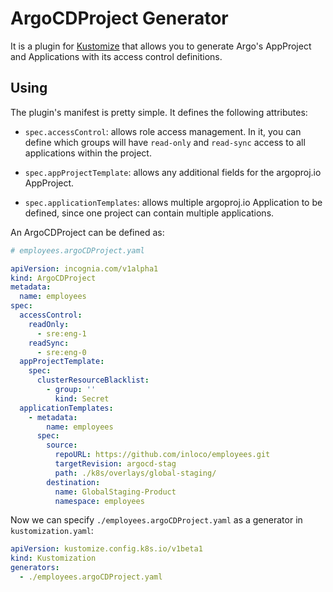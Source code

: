 # ArgoCDProject Generator

It is a plugin for [Kustomize](https://github.com/kubernetes-sigs/kustomize) that allows you to generate Argo's
AppProject and Applications with its access control definitions.

## Using

The plugin's manifest is pretty simple. It defines the following attributes:

- `spec.accessControl`: allows role access management. In it, you can define which groups will have `read-only`
  and `read-sync`
  access to all applications within the project.

- `spec.appProjectTemplate`: allows any additional fields for the argoproj.io AppProject.

- `spec.applicationTemplates`: allows multiple argoproj.io Application to be defined, since one project can contain
  multiple applications.

An ArgoCDProject can be defined as:

```yaml
# employees.argoCDProject.yaml

apiVersion: incognia.com/v1alpha1
kind: ArgoCDProject
metadata:
  name: employees
spec:
  accessControl:
    readOnly:
      - sre:eng-1
    readSync:
      - sre:eng-0
  appProjectTemplate:
    spec:
      clusterResourceBlacklist:
        - group: ''
          kind: Secret
  applicationTemplates:
    - metadata:
        name: employees
      spec:
        source:
          repoURL: https://github.com/inloco/employees.git
          targetRevision: argocd-stag
          path: ./k8s/overlays/global-staging/
        destination:
          name: GlobalStaging-Product
          namespace: employees
```

Now we can specify `./employees.argoCDProject.yaml` as a generator in `kustomization.yaml`:

```yaml
apiVersion: kustomize.config.k8s.io/v1beta1
kind: Kustomization
generators:
  - ./employees.argoCDProject.yaml
```
